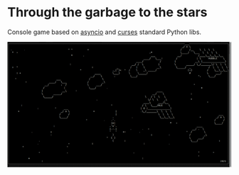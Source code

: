 # Through the garbage to the stars

Console game based on [asyncio](https://docs.python.org/3/library/asyncio.html?) and [curses](https://docs.python.org/3/library/curses.html) standard Python libs.

![Game playback](game_playback.gif)
